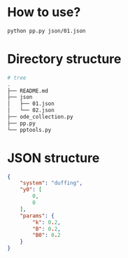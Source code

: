 # How to use?

```bash
python pp.py json/01.json
```

# Directory structure

```bash
# tree
.
├── README.md
├── json
│   ├── 01.json
│   └── 02.json
├── ode_collection.py
├── pp.py
└── pptools.py
```

# JSON structure

```json
{
    "system": "duffing",
    "y0": [
        0,
        0
    ],
    "params": {
        "k": 0.2,
        "B": 0.2,
        "B0": 0.2
    }
}
```
